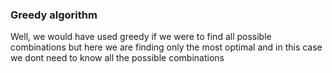 ### Greedy algorithm

Well, we would have used greedy if we were to find all possible combinations but here we are finding only the most
optimal and in this case we dont need to know all the possible combinations
